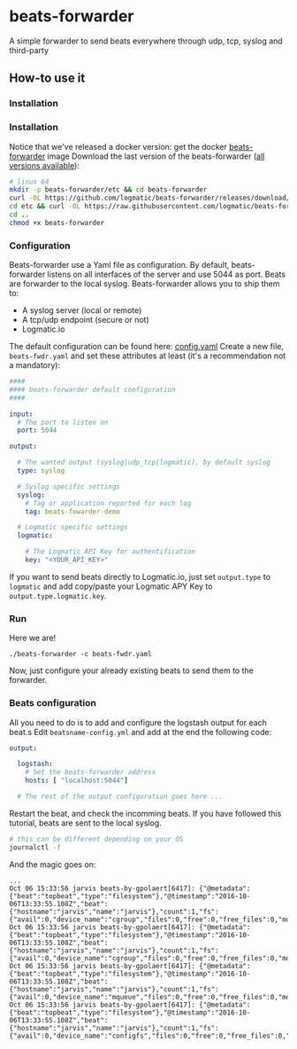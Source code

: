# beats-forwarder
A simple forwarder to send beats everywhere through udp, tcp, syslog and third-party




## How-to use it

### Installation

### Installation
Notice that we've released a docker version: get the docker [beats-forwarder]() image
Download the last version of the beats-forwarder ([all versions available]()):

```sh
# linux 64
mkdir -p beats-forwarder/etc && cd beats-forwarder
curl -OL https://github.com/logmatic/beats-forwarder/releases/download/v0.1-alpha/beats-forwarder
cd etc && curl -OL https://raw.githubusercontent.com/logmatic/beats-forwarder/dev/etc/config.yml
cd ..
chmod +x beats-forwarder
```

### Configuration
Beats-forwarder use a Yaml file as configuration. By default, beats-forwarder listens on
all interfaces of the server and use 5044 as port. Beats are forwarder to the local syslog.
Beats-forwarder allows you to ship them to:
* A syslog server (local or remote)
* A tcp/udp endpoint (secure or not)
* Logmatic.io

The default configuration can be found here: [config.yaml](logmatic/beats-forwarder/blob/dev/etc/config.yml)
Create a new file, `beats-fwdr.yaml` and set these attributes at least (it's a
recommendation not a mandatory):

```yaml
####
#### beats-forwarder default configuration
####

input:
  # The port to listen on
  port: 5044

output:

  # The wanted output (syslog|udp_tcp|logmatic), by default syslog
  type: syslog

  # Syslog specific settings
  syslog:
    # Tag or application reported for each log
    tag: beats-fowarder-demo

  # Logmatic specific settings
  logmatic:

    # The Logmatic API Key for authentification
    key: "<YOUR_API_KEY>"

```

If you want to send beats directly to Logmatic.io, just set `output.type` to `logmatic` and
add copy/paste your Logmatic APY Key to `output.type.logmatic.key`.

### Run
Here we are!
```
./beats-forwarder -c beats-fwdr.yaml
```

Now, just configure your already existing beats to send them to the forwarder.

### Beats configuration
All you need to do is to add and configure the logstash output for each beat.s
Edit `beatsname-config.yml` and add at the end the following code:

```yaml
output:

  logstash:
    # Set the beats-forwarder address
    hosts: [ "localhost:5044"]

  # The rest of the output configuration goes here ...

```

Restart the beat, and check the incomming beats. If you have followed this tutorial,
beats are sent to the local syslog.

```sh
# this can be different depending on your OS
journalctl -f
```
And the magic goes on:
```
...
Oct 06 15:33:56 jarvis beats-by-gpolaert[6417]: {"@metadata":{"beat":"topbeat","type":"filesystem"},"@timestamp":"2016-10-06T13:33:55.108Z","beat":{"hostname":"jarvis","name":"jarvis"},"count":1,"fs":{"avail":0,"device_name":"cgroup","files":0,"free":0,"free_files":0,"mount_point":"/sys/fs/cgroup/freezer","total":0,"used":0,"used_p":0},"type":"filesystem"}
Oct 06 15:33:56 jarvis beats-by-gpolaert[6417]: {"@metadata":{"beat":"topbeat","type":"filesystem"},"@timestamp":"2016-10-06T13:33:55.108Z","beat":{"hostname":"jarvis","name":"jarvis"},"count":1,"fs":{"avail":0,"device_name":"cgroup","files":0,"free":0,"free_files":0,"mount_point":"/sys/fs/cgroup/pids","total":0,"used":0,"used_p":0},"type":"filesystem"}
Oct 06 15:33:56 jarvis beats-by-gpolaert[6417]: {"@metadata":{"beat":"topbeat","type":"filesystem"},"@timestamp":"2016-10-06T13:33:55.108Z","beat":{"hostname":"jarvis","name":"jarvis"},"count":1,"fs":{"avail":0,"device_name":"mqueue","files":0,"free":0,"free_files":0,"mount_point":"/dev/mqueue","total":0,"used":0,"used_p":0},"type":"filesystem"}
Oct 06 15:33:56 jarvis beats-by-gpolaert[6417]: {"@metadata":{"beat":"topbeat","type":"filesystem"},"@timestamp":"2016-10-06T13:33:55.108Z","beat":{"hostname":"jarvis","name":"jarvis"},"count":1,"fs":{"avail":0,"device_name":"configfs","files":0,"free":0,"free_files":0,"mount_point":"/sys/kernel/config","total":0,"used":0,"used_p":0},"type":"filesystem"}
```

